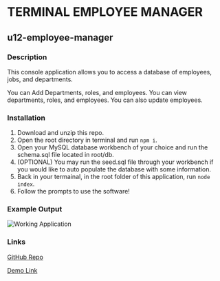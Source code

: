 # TERMINAL EMPLOYEE MANAGER
## u12-employee-manager

### Description

This console application allows you to access a database of employees, jobs, and departments.

You can Add Departments, roles, and employees.
You can view departments, roles, and employees.
You can also update employees.

### Installation

1. Download and unzip this repo.
2. Open the root directory in terminal and run `npm i`.
3. Open your MySQL database workbench of your choice and run the schema.sql file located in root/db.
4. (OPTIONAL) You may run the seed.sql file through your workbench if you would like to auto populate the database with some information.
5. Back in your termainal, in the root folder of this application, run `node index`.
6. Follow the prompts to use the software!

### Example Output

![Working Application](https://drive.google.com/file/d/1Wc9rpShPvzWtds9YG3NEeSVrJsWkQVsR/view)

### Links

[GitHub Repo](https://github.com/epowelldev/u12-employee-manager)

[Demo Link](https://drive.google.com/file/d/1Wc9rpShPvzWtds9YG3NEeSVrJsWkQVsR/view)